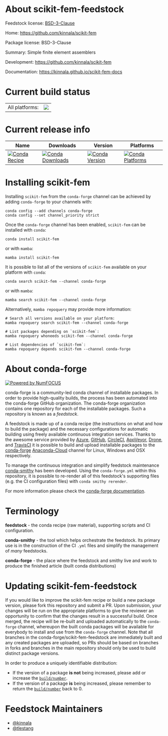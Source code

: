 About scikit-fem-feedstock
==========================

Feedstock license: [BSD-3-Clause](https://github.com/conda-forge/scikit-fem-feedstock/blob/main/LICENSE.txt)

Home: https://github.com/kinnala/scikit-fem

Package license: BSD-3-Clause

Summary: Simple finite element assemblers

Development: https://github.com/kinnala/scikit-fem

Documentation: https://kinnala.github.io/scikit-fem-docs

Current build status
====================


<table><tr><td>All platforms:</td>
    <td>
      <a href="https://dev.azure.com/conda-forge/feedstock-builds/_build/latest?definitionId=9538&branchName=main">
        <img src="https://dev.azure.com/conda-forge/feedstock-builds/_apis/build/status/scikit-fem-feedstock?branchName=main">
      </a>
    </td>
  </tr>
</table>

Current release info
====================

| Name | Downloads | Version | Platforms |
| --- | --- | --- | --- |
| [![Conda Recipe](https://img.shields.io/badge/recipe-scikit--fem-green.svg)](https://anaconda.org/conda-forge/scikit-fem) | [![Conda Downloads](https://img.shields.io/conda/dn/conda-forge/scikit-fem.svg)](https://anaconda.org/conda-forge/scikit-fem) | [![Conda Version](https://img.shields.io/conda/vn/conda-forge/scikit-fem.svg)](https://anaconda.org/conda-forge/scikit-fem) | [![Conda Platforms](https://img.shields.io/conda/pn/conda-forge/scikit-fem.svg)](https://anaconda.org/conda-forge/scikit-fem) |

Installing scikit-fem
=====================

Installing `scikit-fem` from the `conda-forge` channel can be achieved by adding `conda-forge` to your channels with:

```
conda config --add channels conda-forge
conda config --set channel_priority strict
```

Once the `conda-forge` channel has been enabled, `scikit-fem` can be installed with `conda`:

```
conda install scikit-fem
```

or with `mamba`:

```
mamba install scikit-fem
```

It is possible to list all of the versions of `scikit-fem` available on your platform with `conda`:

```
conda search scikit-fem --channel conda-forge
```

or with `mamba`:

```
mamba search scikit-fem --channel conda-forge
```

Alternatively, `mamba repoquery` may provide more information:

```
# Search all versions available on your platform:
mamba repoquery search scikit-fem --channel conda-forge

# List packages depending on `scikit-fem`:
mamba repoquery whoneeds scikit-fem --channel conda-forge

# List dependencies of `scikit-fem`:
mamba repoquery depends scikit-fem --channel conda-forge
```


About conda-forge
=================

[![Powered by
NumFOCUS](https://img.shields.io/badge/powered%20by-NumFOCUS-orange.svg?style=flat&colorA=E1523D&colorB=007D8A)](https://numfocus.org)

conda-forge is a community-led conda channel of installable packages.
In order to provide high-quality builds, the process has been automated into the
conda-forge GitHub organization. The conda-forge organization contains one repository
for each of the installable packages. Such a repository is known as a *feedstock*.

A feedstock is made up of a conda recipe (the instructions on what and how to build
the package) and the necessary configurations for automatic building using freely
available continuous integration services. Thanks to the awesome service provided by
[Azure](https://azure.microsoft.com/en-us/services/devops/), [GitHub](https://github.com/),
[CircleCI](https://circleci.com/), [AppVeyor](https://www.appveyor.com/),
[Drone](https://cloud.drone.io/welcome), and [TravisCI](https://travis-ci.com/)
it is possible to build and upload installable packages to the
[conda-forge](https://anaconda.org/conda-forge) [Anaconda-Cloud](https://anaconda.org/)
channel for Linux, Windows and OSX respectively.

To manage the continuous integration and simplify feedstock maintenance
[conda-smithy](https://github.com/conda-forge/conda-smithy) has been developed.
Using the ``conda-forge.yml`` within this repository, it is possible to re-render all of
this feedstock's supporting files (e.g. the CI configuration files) with ``conda smithy rerender``.

For more information please check the [conda-forge documentation](https://conda-forge.org/docs/).

Terminology
===========

**feedstock** - the conda recipe (raw material), supporting scripts and CI configuration.

**conda-smithy** - the tool which helps orchestrate the feedstock.
                   Its primary use is in the construction of the CI ``.yml`` files
                   and simplify the management of *many* feedstocks.

**conda-forge** - the place where the feedstock and smithy live and work to
                  produce the finished article (built conda distributions)


Updating scikit-fem-feedstock
=============================

If you would like to improve the scikit-fem recipe or build a new
package version, please fork this repository and submit a PR. Upon submission,
your changes will be run on the appropriate platforms to give the reviewer an
opportunity to confirm that the changes result in a successful build. Once
merged, the recipe will be re-built and uploaded automatically to the
`conda-forge` channel, whereupon the built conda packages will be available for
everybody to install and use from the `conda-forge` channel.
Note that all branches in the conda-forge/scikit-fem-feedstock are
immediately built and any created packages are uploaded, so PRs should be based
on branches in forks and branches in the main repository should only be used to
build distinct package versions.

In order to produce a uniquely identifiable distribution:
 * If the version of a package **is not** being increased, please add or increase
   the [``build/number``](https://docs.conda.io/projects/conda-build/en/latest/resources/define-metadata.html#build-number-and-string).
 * If the version of a package **is** being increased, please remember to return
   the [``build/number``](https://docs.conda.io/projects/conda-build/en/latest/resources/define-metadata.html#build-number-and-string)
   back to 0.

Feedstock Maintainers
=====================

* [@kinnala](https://github.com/kinnala/)
* [@tlestang](https://github.com/tlestang/)

